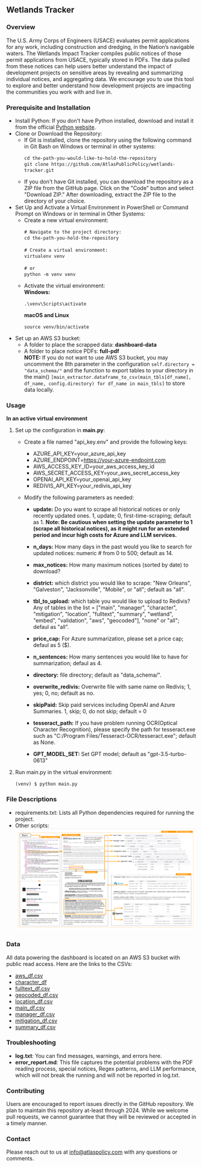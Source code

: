 ## Wetlands Tracker
### Overview
The U.S. Army Corps of Engineers (USACE) evaluates permit applications for any work, including construction and dredging, in the Nation’s navigable waters. The Wetlands Impact Tracker compiles public notices of those permit applications from USACE, typically stored in PDFs. The data pulled from these notices can help users better understand the impact of development projects on sensitive areas by revealing and summarizing individual notices, and aggregating data. We encourage you to use this tool to explore and better understand how development projects are impacting the communities you work with and live in.

### Prerequisite and Installation
* Install Python: If you don't have Python installed, download and install it from the official [Python website](https://www.python.org/downloads/).
* Clone or Download the Repository:
   * If Git is installed, clone the repository using the following command in Git Bash on Windows or terminal in other systems:
      ```
      cd the-path-you-would-like-to-hold-the-repository
      git clone https://github.com/AtlasPublicPolicy/wetlands-tracker.git
      ```
   * If you don't have Git installed, you can download the repository as a ZIP file from the GitHub page. Click on the "Code" button and select "Download ZIP." After downloading, extract the ZIP file to the directory of your choice.
* Set Up and Activate a Virtual Environment in PowerShell or Command Prompt on Windows or in terminal in Other Systems:
   * Create a new virtual environment:
      ```
      # Navigate to the project directory:
      cd the-path-you-hold-the-repository

      # Create a virtual environment:
      virtualenv venv

      # or
      python -m venv venv
      ```
   * Activate the virtual environment:<br>
     __Windows:__
     ```
     .\venv\Scripts\activate
     ```
     __macOS and Linux__
     ```
     source venv/bin/activate
     ```
* Set up an AWS S3 bucket:
   * A folder to place the scrapped data: __dashboard-data__
   * A folder to place notice PDFs: __full-pdf__ <br>
   __NOTE:__ If you do not want to use AWS S3 bucket, you may uncomment the 8th parameter in the configuration `self.directory = "data_schema/"` and the function to export tables to your directory in the main() `[main_extractor.dataframe_to_csv(main_tbls[df_name], df_name, config.directory) for df_name in main_tbls]` to store data locally.

### Usage
__In an active virtual environment__
1. Set up the configuration in __main.py__:
   * Create a file named "api_key.env" and provide the following keys:
     * AZURE_API_KEY=your_azure_api_key
     * AZURE_ENDPOINT=https://your-azure-endpoint.com
     * AWS_ACCESS_KEY_ID=your_aws_access_key_id
     * AWS_SECRET_ACCESS_KEY=your_aws_secret_access_key
     * OPENAI_API_KEY=your_openai_api_key
     * REDIVIS_API_KEY=your_redivis_api_key

   * Modify the following parameters as needed:
     * __update:__ Do you want to scrape all historical notices or only recently updated ones. 1, update; 0, first-time-scraping; default as 1. __Note: Be cautious when setting the update parameter to 1 (scrape all historical notices), as it might run for an extended period and incur high costs for Azure and LLM services.__
        
     * __n_days:__ How many days in the past would you like to search for updated notices: numeric # from 0 to 500; default as 14.
     
     * __max_notices:__ How many maximum notices (sorted by date) to download?
        
     * __district:__ which district you would like to scrape: "New Orleans", "Galveston", "Jacksonville", "Mobile", or "all"; default as "all".

     * __tbl_to_upload:__ which table you would like to upload to Redivis? Any of tables in the list = ["main", "manager", "character", "mitigation", "location", "fulltext", "summary", "wetland", "embed", "validation", "aws", "geocoded"], "none" or "all"; defaul as "all".
        
     * __price_cap:__ For Azure summarization, please set a price cap; defaul as 5 ($).
        
     * __n_sentences:__ How many sentences you would like to have for summarization; defaul as 4.
        
     * __directory:__ file directory; default as "data_schema/".

     * __overwrite_redivis:__ Overwrite file with same name on Redivis; 1, yes; 0, no; default as no.

     * __skipPaid:__ Skip paid services including OpenAI and Azure Summaries. 1, skip; 0, do not skip; default = 0

     * __tesseract_path:__ If you have problem running OCR(Optical Character Recognition), please specify the path for tesseract.exe such as "C:/Program Files/Tesseract-OCR/tesseract.exe"; default as None.
        
     * __GPT_MODEL_SET:__ Set GPT model; default as "gpt-3.5-turbo-0613"

2. Run main.py in the virtual environment:
   ```
   (venv) $ python main.py
   ```

### File Descriptions
* requirements.txt: Lists all Python dependencies required for running the project.
* Other scripts:
![workflow](workflow.png)

### Data
All data powering the dashboard is located on an AWS S3 bucket with public read access. Here are the links to the CSVs:
* [aws_df.csv](https://s3.console.aws.amazon.com/s3/object/usace-notices?region=us-east-1&bucketType=general&prefix=dashboard-data/aws_df.csv)
* [character_df](https://s3.console.aws.amazon.com/s3/object/usace-notices?region=us-east-1&bucketType=general&prefix=dashboard-data/character_df.csv)
* [fulltext_df.csv](https://s3.console.aws.amazon.com/s3/object/usace-notices?region=us-east-1&bucketType=general&prefix=dashboard-data/fulltext_df.csv)
* [geocoded_df.csv](https://s3.console.aws.amazon.com/s3/object/usace-notices?region=us-east-1&bucketType=general&prefix=dashboard-data/geocoded_df.csv)
* [location_df.csv](https://s3.console.aws.amazon.com/s3/object/usace-notices?region=us-east-1&bucketType=general&prefix=dashboard-data/location_df.csv)
* [main_df.csv](https://s3.console.aws.amazon.com/s3/object/usace-notices?region=us-east-1&bucketType=general&prefix=dashboard-data/main_df.csv)
* [manager_df.csv](https://s3.console.aws.amazon.com/s3/object/usace-notices?region=us-east-1&bucketType=general&prefix=dashboard-data/manager_df.csv)
* [mitigation_df.csv](https://s3.console.aws.amazon.com/s3/object/usace-notices?region=us-east-1&bucketType=general&prefix=dashboard-data/mitigation_df.csv)
* [summary_df.csv](https://s3.console.aws.amazon.com/s3/object/usace-notices?region=us-east-1&bucketType=general&prefix=dashboard-data/summary_df.csv)

### Troubleshooting
* __log.txt__: You can find messages, warnings, and errors here.
* __error_report.md__: This file captures the potential problems with the PDF reading process, special notices, Regex patterns, and LLM performance, which will not break the running and will not be reported in log.txt.

### Contributing
Users are encouraged to report issues directly in the GitHub repository. We plan to maintain this repository at-least through 2024. While we welcome pull requests, we cannot guarantee that they will be reviewed or accepted in a timely manner.

### Contact
Please reach out to us at info@atlaspolicy.com with any questions or comments.
